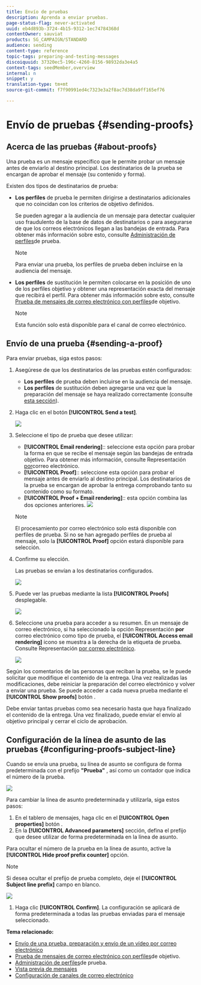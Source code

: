 ```yaml
---
title: Envío de pruebas
description: Aprenda a enviar pruebas.
page-status-flag: never-activated
uuid: eb4d893b-3724-4b15-9312-1ec74784368d
contentOwner: sauviat
products: SG_CAMPAIGN/STANDARD
audience: sending
content-type: reference
topic-tags: preparing-and-testing-messages
discoiquuid: 37320ec5-196c-4260-8156-98932da3e4a5
context-tags: seedMember,overview
internal: n
snippet: y
translation-type: tm+mt
source-git-commit: f7f90991ed4c7323e3a2f8ac7d38da9ff165ef76

---
```



# Envío de pruebas {#sending-proofs}

## Acerca de las pruebas {#about-proofs}

Una prueba es un mensaje específico que le permite probar un mensaje antes de enviarlo al destino principal. Los destinatarios de la prueba se encargan de aprobar el mensaje (su contenido y forma).

Existen dos tipos de destinatarios de prueba:

* **Los perfiles** de prueba le permiten dirigirse a destinatarios adicionales que no coincidan con los criterios de objetivo definidos.

   Se pueden agregar a la audiencia de un mensaje para detectar cualquier uso fraudulento de la base de datos de destinatarios o para asegurarse de que los correos electrónicos llegan a las bandejas de entrada. Para obtener más información sobre esto, consulte [Administración de perfiles](../../audiences/using/managing-test-profiles.md)de prueba.

   >[!NOTE]
   >
   >Para enviar una prueba, los perfiles de prueba deben incluirse en la audiencia del mensaje.

* **Los perfiles** de sustitución le permiten colocarse en la posición de uno de los perfiles objetivo y obtener una representación exacta del mensaje que recibirá el perfil. Para obtener más información sobre esto, consulte [Prueba de mensajes de correo electrónico con perfiles](../../sending/using/testing-messages-using-target.md)de objetivo.

   >[!NOTE]
   >
   >Esta función solo está disponible para el canal de correo electrónico.

## Envío de una prueba {#sending-a-proof}

Para enviar pruebas, siga estos pasos:

1. Asegúrese de que los destinatarios de las pruebas estén configurados:
   * **Los perfiles** de prueba deben incluirse en la audiencia del mensaje.
   * **Los perfiles** de sustitución deben agregarse una vez que la preparación del mensaje se haya realizado correctamente (consulte [esta sección](../../sending/using/testing-messages-using-target.md)).

1. Haga clic en el botón **[!UICONTROL Send a test]**.

   ![](assets/bat_select.png)

1. Seleccione el tipo de prueba que desee utilizar:

   * **[!UICONTROL Email rendering]**:: seleccione esta opción para probar la forma en que se recibe el mensaje según las bandejas de entrada objetivo. Para obtener más información, consulte Representación [por](../../sending/using/email-rendering.md)correo electrónico.
   * **[!UICONTROL Proof]**:: seleccione esta opción para probar el mensaje antes de enviarlo al destino principal. Los destinatarios de la prueba se encargan de aprobar la entrega comprobando tanto su contenido como su formato.
   * **[!UICONTROL Proof + Email rendering]**:: esta opción combina las dos opciones anteriores.
   ![](assets/bat_select1.png)

   >[!NOTE]
   >
   >El procesamiento por correo electrónico solo está disponible con perfiles de prueba. Si no se han agregado perfiles de prueba al mensaje, solo la **[!UICONTROL Proof]** opción estará disponible para selección.

1. Confirme su elección.

   Las pruebas se envían a los destinatarios configurados.

   ![](assets/bat_select2.png)

1. Puede ver las pruebas mediante la lista **[!UICONTROL Proofs]** desplegable.

   ![](assets/bat_view.png)

1. Seleccione una prueba para acceder a su resumen. En un mensaje de correo electrónico, si ha seleccionado la opción Representación **por** correo electrónico como tipo de prueba, el **[!UICONTROL Access email rendering]** icono se muestra a la derecha de la etiqueta de prueba. Consulte Representación [por correo electrónico](../../sending/using/email-rendering.md).

   ![](assets/bat_view2.png)

Según los comentarios de las personas que reciban la prueba, se le puede solicitar que modifique el contenido de la entrega. Una vez realizadas las modificaciones, debe reiniciar la preparación del correo electrónico y volver a enviar una prueba. Se puede acceder a cada nueva prueba mediante el **[!UICONTROL Show proofs]** botón .

Debe enviar tantas pruebas como sea necesario hasta que haya finalizado el contenido de la entrega. Una vez finalizado, puede enviar el envío al objetivo principal y cerrar el ciclo de aprobación.

## Configuración de la línea de asunto de las pruebas {#configuring-proofs-subject-line}

Cuando se envía una prueba, su línea de asunto se configura de forma predeterminada con el prefijo **&quot;Prueba&quot;** , así como un contador que indica el número de la prueba.

![](assets/proof-prefix.png)

Para cambiar la línea de asunto predeterminada y utilizarla, siga estos pasos:

1. En el tablero de mensajes, haga clic en el **[!UICONTROL Open properties]** botón .
1. En la **[!UICONTROL Advanced parameters]** sección, defina el prefijo que desee utilizar de forma predeterminada en la línea de asunto.

Para ocultar el número de la prueba en la línea de asunto, active la **[!UICONTROL Hide proof prefix counter]** opción.

>[!NOTE]
>
>Si desea ocultar el prefijo de prueba completo, deje el **[!UICONTROL Subject line prefix]** campo en blanco.

![](assets/proof-prefix-configuration.png)

1. Haga clic **[!UICONTROL Confirm]**. La configuración se aplicará de forma predeterminada a todas las pruebas enviadas para el mensaje seleccionado.

**Tema relacionado:**

* [Envío de una prueba, preparación y envío de un vídeo por correo electrónico](https://docs.adobe.com/content/help/en/campaign-learn/campaign-standard-tutorials/getting-started/sending-test-preparing-sending-email.html)
* [Prueba de mensajes de correo electrónico con perfiles](../../sending/using/testing-messages-using-target.md)de objetivo.
* [Administración de perfiles](../../audiences/using/managing-test-profiles.md)de prueba.
* [Vista previa de mensajes](../../sending/using/previewing-messages.md)
* [Configuración de canales de correo electrónico](../../administration/using/configuring-email-channel.md)
